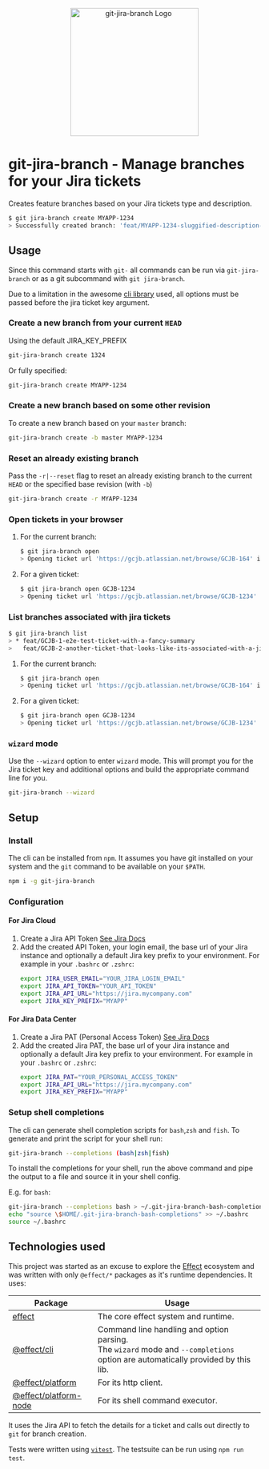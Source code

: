 <p align="center">
  <img
    width="256px"
    title="git-jira-branch Logo"
    alt="git-jira-branch Logo"
    src="./assets/logo.webp"
  >
</p>

# git-jira-branch - Manage branches for your Jira tickets

Creates feature branches based on your Jira tickets type and description.

```bash
$ git jira-branch create MYAPP-1234
> Successfully created branch: 'feat/MYAPP-1234-sluggified-description-used-as-branchname'
```

## Usage

Since this command starts with `git-` all commands can be run via
`git-jira-branch` or as a git subcommand with `git jira-branch`.

Due to a limitation in the awesome [cli
library](https://github.com/Effect-TS/cli) used, all options must be passed
before the jira ticket key argument.

### Create a new branch from your current `HEAD`

Using the default JIRA_KEY_PREFIX

```bash
git-jira-branch create 1324
```

Or fully specified:

```bash
git-jira-branch create MYAPP-1234
```

### Create a new branch based on some other revision

To create a new branch based on your `master` branch:

```bash
git-jira-branch create -b master MYAPP-1234
```

### Reset an already existing branch

Pass the `-r|--reset` flag to reset an already existing branch to the current
`HEAD` or the specified base revision (with `-b`)

```bash
git-jira-branch create -r MYAPP-1234
```

### Open tickets in your browser

1. For the current branch:
   ```bash
   $ git jira-branch open
   > Opening ticket url 'https://gcjb.atlassian.net/browse/GCJB-164' in your default browser...
   ```
2. For a given ticket:
   ```bash
   $ git jira-branch open GCJB-1234
   > Opening ticket url 'https://gcjb.atlassian.net/browse/GCJB-1234' in your default browser...
   ```

### List branches associated with jira tickets

```bash
$ git jira-branch list
> * feat/GCJB-1-e2e-test-ticket-with-a-fancy-summary
>   feat/GCJB-2-another-ticket-that-looks-like-its-associated-with-a-jira-ticket
```

1. For the current branch:
   ```bash
   $ git jira-branch open
   > Opening ticket url 'https://gcjb.atlassian.net/browse/GCJB-164' in your default browser...
   ```
2. For a given ticket:
   ```bash
   $ git jira-branch open GCJB-1234
   > Opening ticket url 'https://gcjb.atlassian.net/browse/GCJB-1234' in your default browser...
   ```

### `wizard` mode

Use the `--wizard` option to enter `wizard` mode. This will prompt you for the
Jira ticket key and additional options and build the appropriate command line
for you.

```bash
git-jira-branch --wizard
```

## Setup

### Install

The cli can be installed from `npm`. It assumes you have git installed on your
system and the `git` command to be available on your `$PATH`.

```bash
npm i -g git-jira-branch
```

### Configuration

#### For Jira Cloud

1. Create a Jira API Token [See Jira
   Docs](https://support.atlassian.com/atlassian-account/docs/manage-api-tokens-for-your-atlassian-account/)
1. Add the created API Token, your login email, the base url of your Jira
   instance and optionally a default Jira key prefix to your environment.
   For example in your `.bashrc` or `.zshrc`:
   ```bash
   export JIRA_USER_EMAIL="YOUR_JIRA_LOGIN_EMAIL"
   export JIRA_API_TOKEN="YOUR_API_TOKEN"
   export JIRA_API_URL="https://jira.mycompany.com"
   export JIRA_KEY_PREFIX="MYAPP"
   ```

#### For Jira Data Center

1. Create a Jira PAT (Personal Access Token) [See Jira
   Docs](https://confluence.atlassian.com/enterprise/using-personal-access-tokens-1026032365.html)
1. Add the created Jira PAT, the base url of your Jira instance and optionally a
   default Jira key prefix to your environment.
   For example in your `.bashrc` or `.zshrc`:
   ```bash
   export JIRA_PAT="YOUR_PERSONAL_ACCESS_TOKEN"
   export JIRA_API_URL="https://jira.mycompany.com"
   export JIRA_KEY_PREFIX="MYAPP"
   ```

### Setup shell completions

The cli can generate shell completion scripts for `bash`,`zsh` and `fish`. To
generate and print the script for your shell run:

```bash
git-jira-branch --completions (bash|zsh|fish)
```

To install the completions for your shell, run the above command and pipe the
output to a file and source it in your shell config.

E.g. for `bash`:

```bash
git-jira-branch --completions bash > ~/.git-jira-branch-bash-completions
echo "source \$HOME/.git-jira-branch-bash-completions" >> ~/.bashrc
source ~/.bashrc
```

## Technologies used

This project was started as an excuse to explore the
[Effect](https://effect.website/) ecosystem and was written with only
`@effect/*` packages as it's runtime dependencies. It uses:

| Package                                                        | Usage                                                                                                                             |
| -------------------------------------------------------------- | --------------------------------------------------------------------------------------------------------------------------------- |
| [effect](https://github.com/Effect-TS/effect)                  | The core effect system and runtime.                                                                                               |
| [@effect/cli](https://github.com/Effect-TS/cli)                | Command line handling and option parsing.<br>The `wizard` mode and `--completions` option are automatically provided by this lib. |
| [@effect/platform](https://github.com/Effect-TS/platform)      | For its http client.                                                                                                              |
| [@effect/platform-node](https://github.com/Effect-TS/platform) | For its shell command executor.                                                                                                   |

It uses the Jira API to fetch the details for a ticket and calls out directly to `git` for branch creation.

Tests were written using [`vitest`](https://vitest.dev). The testsuite can be run using `npm run test`.
